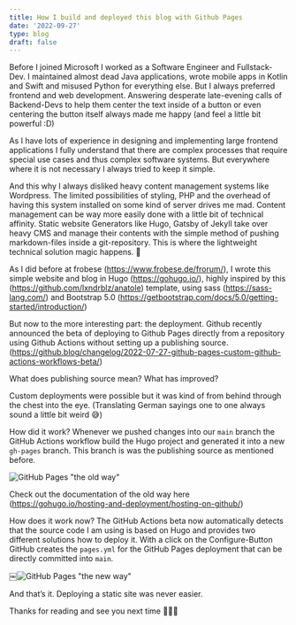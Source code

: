 ```yaml
---
title: How I build and deployed this blog with Github Pages
date: '2022-09-27'
type: blog
draft: false
---
```


Before I joined Microsoft I worked as a Software Engineer and Fullstack-Dev. I  maintained almost dead Java applications, wrote mobile apps in Kotlin and Swift and misused Python for everything else. But I always preferred frontend and web development. Answering desperate late-evening calls of Backend-Devs to help them center the text inside of a button or even centering the button itself always made me happy (and feel a little bit powerful :D)

As I have lots of experience in designing and implementing large frontend applications I fully understand that there are complex processes that require special use cases and thus complex software systems. But everywhere where it is not necessary I always tried to keep it simple. 

And this why I always disliked heavy content management systems like Wordpress. The limited possibilities of styling, PHP and the overhead of having this system installed on some kind of server drives me mad. Content management can be way more easily done with a little bit of technical affinity. Static website Generators like Hugo, Gatsby of Jekyll take over heavy CMS and manage their contents with the simple method of pushing markdown-files inside a git-repository. This is where the lightweight technical solution magic happens. 💫

As I did before at frobese (https://www.frobese.de/frorum/), I wrote this simple website and blog in Hugo (https://gohugo.io/), highly inspired by this (https://github.com/lxndrblz/anatole) template, using sass (https://sass-lang.com/) and Bootstrap 5.0 (https://getbootstrap.com/docs/5.0/getting-started/introduction/)

But now to the more interesting part: the deployment. Github recently announced the beta of deploying to Github Pages directly from a repository using Github Actions without setting up a publishing source. (https://github.blog/changelog/2022-07-27-github-pages-custom-github-actions-workflows-beta/)

What does publishing source mean? What has improved? 

Custom deployments were possible but it was kind of from behind through the chest into the eye. (Translating German sayings one to one always sound a little bit weird 😅) 

How did it work? Whenever we pushed changes into our `main` branch the GitHub Actions workflow build the Hugo project and generated it into a new `gh-pages` branch. This branch is was the publishing source as mentioned before. 

![GitHub Pages "the old way"](/images/gh-the-old-way.png#img-fu) 

Check out the documentation of the old way here (https://gohugo.io/hosting-and-deployment/hosting-on-github/)

How does it work now? The GitHub Actions beta now automatically detects that the source code I am using is based on Hugo and provides two different solutions how to deploy it. With a click on the Configure-Button GitHub creates the `pages.yml` for the GitHub Pages deployment that can be directly committed into `main`.

￼![GitHub Pages "the new way"](/images/gh-the-new-way.png#img-fu) 

And that’s it. Deploying a static site was never easier. 

Thanks for reading and see you next time 👩🏻‍💻

